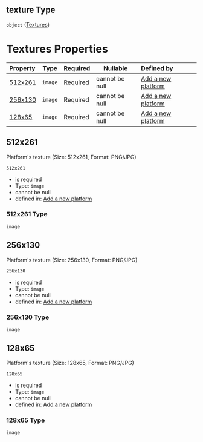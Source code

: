 ## texture Type

`object` ([Textures](add-platform-properties-textures.md))

# Textures Properties

| Property            | Type    | Required | Nullable       | Defined by                                                                                                                                                                   |
| :------------------ | ------- | -------- | -------------- | :--------------------------------------------------------------------------------------------------------------------------------------------------------------------------- |
| [512x261](#512x261) | `image` | Required | cannot be null | [Add a new platform](add-platform-properties-textures-properties-512x261.md "http&#x3A;//www.city-game-studio.com/add.platform.json#/properties/texture/properties/512x261") |
| [256x130](#256x130) | `image` | Required | cannot be null | [Add a new platform](add-platform-properties-textures-properties-256x130.md "http&#x3A;//www.city-game-studio.com/add.platform.json#/properties/texture/properties/256x130") |
| [128x65](#128x65)   | `image` | Required | cannot be null | [Add a new platform](add-platform-properties-textures-properties-128x65.md "http&#x3A;//www.city-game-studio.com/add.platform.json#/properties/texture/properties/128x65")   |

## 512x261

Platform's texture (Size: 512x261, Format: PNG/JPG)


`512x261`

-   is required
-   Type: `image`
-   cannot be null
-   defined in: [Add a new platform](add-platform-properties-textures-properties-512x261.md "http&#x3A;//www.city-game-studio.com/add.platform.json#/properties/texture/properties/512x261")

### 512x261 Type

`image`

## 256x130

Platform's texture (Size: 256x130, Format: PNG/JPG)


`256x130`

-   is required
-   Type: `image`
-   cannot be null
-   defined in: [Add a new platform](add-platform-properties-textures-properties-256x130.md "http&#x3A;//www.city-game-studio.com/add.platform.json#/properties/texture/properties/256x130")

### 256x130 Type

`image`

## 128x65

Platform's texture (Size: 128x65, Format: PNG/JPG)


`128x65`

-   is required
-   Type: `image`
-   cannot be null
-   defined in: [Add a new platform](add-platform-properties-textures-properties-128x65.md "http&#x3A;//www.city-game-studio.com/add.platform.json#/properties/texture/properties/128x65")

### 128x65 Type

`image`
